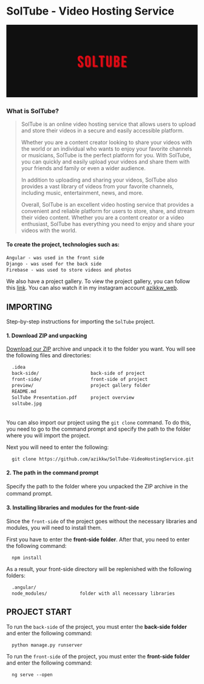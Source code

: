 SolTube - Video Hosting Service
========

![SolTube](https://github.com/azikkw/SolTube-VideoHostingService/blob/main/soltube.jpg)

### What is SolTube?
> SolTube is an online video hosting service that allows users to upload and store their videos in a secure and easily accessible platform.
> 
> Whether you are a content creator looking to share your videos with the world or an individual who wants to enjoy your favorite channels or musicians, SolTube is the   perfect platform for you. With SolTube, you can quickly and easily upload your videos and share them with your friends and family or even a wider audience.
>
> In addition to uploading and sharing your videos, SolTube also provides a vast library of videos from your favorite channels, including music, entertainment, news, and more.
>
> Overall, SolTube is an excellent video hosting service that provides a convenient and reliable platform for users to store, share, and stream their video content. Whether you are a content creator or a video enthusiast, SolTube has everything you need to enjoy and share your videos with the world.

#### To create the project, technologies such as:

    Angular - was used in the front side 
    Django - was used for the back side
    Firebase - was used to store videos and photos

We also have a project gallery. To view the project gallery, you can follow this [link](https://github.com/azikkw/SolTube-VideoHostingService/blob/main/preview/SolTube%201.jpg). You can also watch it in my instagram account [azikkw_web](https://www.instagram.com/azikkw_web/).

IMPORTING
---------
Step-by-step instructions for importing the `SolTube` project.

#### 1. Download ZIP and unpacking
[Download our ZIP](https://github.com/azikkw/BeJomart-GoogleSolutionChallange2023/archive/refs/heads/main.zip) archive and unpack it to the folder you want. You will see the following files and directories:

      .idea                    
      back-side/                   back-side of project
      front-side/                  front-side of project
      preview/                     project gallery folder
      README.md                
      SolTube Presentation.pdf     project overview
      soltube.jpg
ㅤ  
You can also import our project using the `git clone` command. To do this, you need to go to the command prompt and specify the path to the folder where you will import the project.  

Next you will need to enter the following:
      
      git clone https://github.com/azikkw/SolTube-VideoHostingService.git

#### 2. The path in the command prompt
Specify the path to the folder where you unpacked the ZIP archive in the command prompt.
 ㅤ
#### 3. Installing libraries and modules for the front-side
Since the `front-side` of the project goes without the necessary libraries and modules, you will need to install them.

First you have to enter the **front-side folder**. After that, you need to enter the following command:

      npm install
      
As a result, your front-side directory will be replenished with the following folders:

      .angular/                
      node_modules/            folder with all necessary libraries
      
      
PROJECT START
-------------
To run the `back-side` of the project, you must enter the **back-side folder** and enter the following command:

      python manage.py runserver
      
To run the `front-side` of the project, you must enter the **front-side folder** and enter the following command:

      ng serve --open
